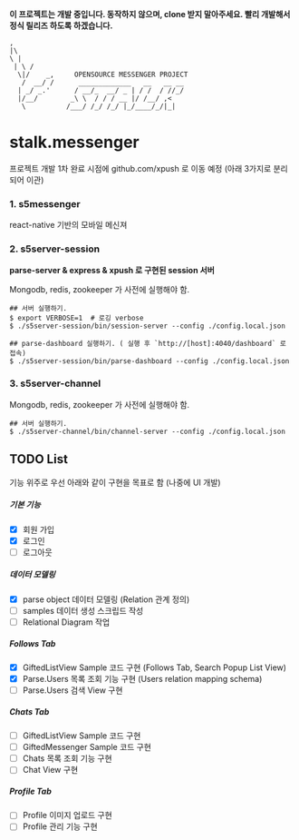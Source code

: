 **이 프로젝트는 개발 중입니다. 동작하지 않으며, clone 받지 말아주세요. 빨리 개발해서 정식 릴리즈 하도록 하겠습니다.**

```
,
|\
\ |
 | \ /
  \|/    _,     OPENSOURCE MESSENGER PROJECT
   /  __/ /      _____________   __   __ __
  | _/ _.'      / __/_  __/ _ | / /  / //_/
  |/__/        _\ \  / / / __ |/ /__/ ,<
   \          /___/ /_/ /_/ |_/____/_/|_|
```

# stalk.messenger

프로젝트 개발 1차 완료 시점에 github.com/xpush 로 이동 예정 (아래 3가지로 분리되어 이관)

### 1. s5messenger

react-native 기반의 모바일 메신져

### 2. s5server-session

**parse-server & express & xpush 로 구현된 session 서버**

Mongodb, redis, zookeeper 가 사전에 실행해야 함.

```
## 서버 실행하기.
$ export VERBOSE=1  # 로깅 verbose
$ ./s5server-session/bin/session-server --config ./config.local.json

## parse-dashboard 실행하기. ( 실행 후 `http://[host]:4040/dashboard` 로 접속)
$ ./s5server-session/bin/parse-dashboard --config ./config.local.json
```

### 3. s5server-channel

Mongodb, redis, zookeeper 가 사전에 실행해야 함.

```
## 서버 실행하기.
$ ./s5server-channel/bin/channel-server --config ./config.local.json
```

## TODO List

기능 위주로 우선 아래와 같이 구현을 목표로 함 (나중에 UI 개발)

##### 기본 기능
- [x] 회원 가입
- [x] 로그인
- [ ] 로그아웃

##### 데이터 모델링
- [x] parse object 데이터 모델링 (Relation 관계 정의)
- [ ] samples 데이터 생성 스크립드 작성
- [ ] Relational Diagram 작업

##### Follows Tab
- [x] GiftedListView Sample 코드 구현 (Follows Tab, Search Popup List View)
- [x] Parse.Users 목록 조회 기능 구현 (Users relation mapping schema)
- [ ] Parse.Users 검색 View 구현

##### Chats Tab
- [ ] GiftedListView Sample 코드 구현
- [ ] GiftedMessenger Sample 코드 구현
- [ ] Chats 목록 조회 기능 구현
- [ ] Chat View 구현

##### Profile Tab
- [ ] Profile 이미지 업로드 구현
- [ ] Profile 관리 기능 구현
